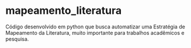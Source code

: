 # mapeamento_literatura
Código desenvolvido em python que busca automatizar uma Estratégia de Mapeamento da Literatura, muito importante para trabalhos acadêmicos e pesquisa.
